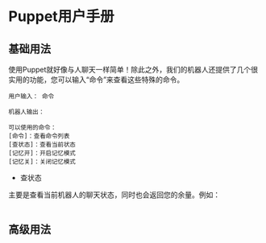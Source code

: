 # Puppet用户手册

## 基础用法

使用Puppet就好像与人聊天一样简单！除此之外，我们的机器人还提供了几个很实用的功能，您可以输入“命令”来查看这些特殊的命令。

```text
用户输入： 命令

机器人输出： 

可以使用的命令：
[命令]：查看命令列表
[查状态]：查看当前状态
[记忆开]：开启记忆模式
[记忆关]：关闭记忆模式

```

* 查状态

主要是查看当前机器人的聊天状态，同时也会返回您的余量。例如：

```text
```

## 高级用法